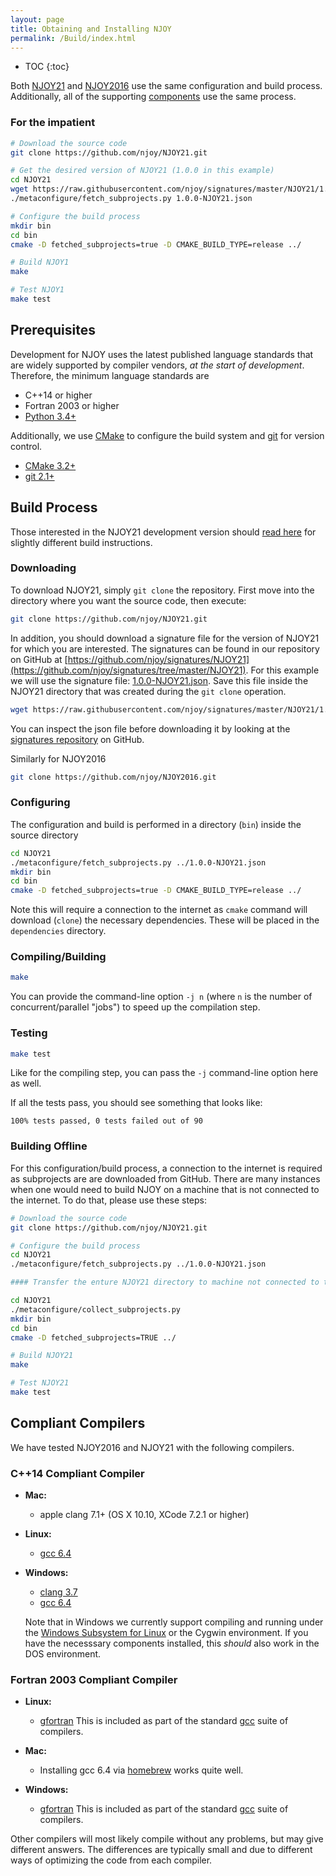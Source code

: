 ```yaml
---
layout: page
title: Obtaining and Installing NJOY
permalink: /Build/index.html
---
```

* TOC
{:toc}

Both [NJOY21](https://github.com/njoy) and [NJOY2016](https://github.com/njoy) use the same configuration and build process. Additionally, all of the supporting [components](/Components.html) use the same process. 

### For the impatient

```bash
# Download the source code
git clone https://github.com/njoy/NJOY21.git

# Get the desired version of NJOY21 (1.0.0 in this example)
cd NJOY21
wget https://raw.githubusercontent.com/njoy/signatures/master/NJOY21/1.0.0-NJOY21.json
./metaconfigure/fetch_subprojects.py 1.0.0-NJOY21.json

# Configure the build process
mkdir bin
cd bin
cmake -D fetched_subprojects=true -D CMAKE_BUILD_TYPE=release ../

# Build NJOY1
make

# Test NJOY1
make test
```

## Prerequisites
Development for NJOY uses the latest published language standards that are widely supported by compiler vendors, *at the start of development*. Therefore, the minimum language standards are

 - C++14 or higher
 - Fortran 2003 or higher
 - [Python 3.4+](https://python.org/)

Additionally, we use [CMake](https://cmake.org/) to configure the build system and [git](https://git-scm.com) for version control.

 - [CMake 3.2+](https://cmake.org/) 
 - [git 2.1+](https://git-scm.com)


## Build Process
Those interested in the NJOY21 development version should [read here](developers.html) for slightly different build instructions.

### Downloading
To download NJOY21, simply `git clone` the repository. First move into the directory where you want the source code, then execute:

```bash
git clone https://github.com/njoy/NJOY21.git
```
In addition, you should download a signature file for the version of NJOY21 for which you are interested. The signatures can be found in our repository on GitHub at [https://github.com/njoy/signatures/NJOY21](https://github.com/njoy/signatures/tree/master/NJOY21). For this example we will use the signature file: [1.0.0-NJOY21.json](https://raw.githubusercontent.com/njoy/signatures/master/NJOY21/1.0.0-NJOY21.json). Save this file inside the NJOY21 directory that was created during the `git clone` operation.

```bash
wget https://raw.githubusercontent.com/njoy/signatures/master/NJOY21/1.0.0-NJOY21.json
```
You can inspect the json file before downloading it by looking at the [signatures repository](https://github.com/njoy/signatures) on GitHub.

Similarly for NJOY2016
```bash
git clone https://github.com/njoy/NJOY2016.git
```

    
### Configuring
The configuration and build is performed in a directory (`bin`) inside the source directory

```bash
cd NJOY21
./metaconfigure/fetch_subprojects.py ../1.0.0-NJOY21.json
mkdir bin
cd bin
cmake -D fetched_subprojects=true -D CMAKE_BUILD_TYPE=release ../
```

Note this will require a connection to the internet as `cmake` command will download (`clone`) the necessary dependencies. These will be placed in the `dependencies` directory.

### Compiling/Building

```bash
make
```
You can provide the command-line option `-j n` (where `n` is the number of concurrent/parallel "jobs") to speed up the compilation step.

### Testing


```bash
make test
```
Like for the compiling step, you can pass the `-j` command-line option here as well.

If all the tests pass, you should see something that looks like:

```
100% tests passed, 0 tests failed out of 90
```

### Building Offline
For this configuration/build process, a connection to the internet is required as subprojects are are downloaded from GitHub. There are many instances when one would need to build NJOY on a machine that is not connected to the internet. To do that, please use these steps:

```bash
# Download the source code
git clone https://github.com/njoy/NJOY21.git

# Configure the build process
cd NJOY21
./metaconfigure/fetch_subprojects.py ../1.0.0-NJOY21.json

#### Transfer the enture NJOY21 directory to machine not connected to the internet

cd NJOY21
./metaconfigure/collect_subprojects.py
mkdir bin
cd bin
cmake -D fetched_subprojects=TRUE ../

# Build NJOY21
make

# Test NJOY21
make test
```

## Compliant Compilers
We have tested NJOY2016 and NJOY21 with the following compilers. 

### C++14 Compliant Compiler

  - **Mac:**

    - apple clang 7.1+ (OS X 10.10, XCode 7.2.1 or higher)

  - **Linux:**

    - [gcc 6.4](https://gcc.gnu.org) 

  - **Windows:**

    - [clang 3.7](http://llvm.org)
    - [gcc 6.4](https://gcc.gnu.org) 

    Note that in Windows we currently support compiling and running under the [Windows Subsystem for Linux](https://docs.microsoft.com/en-us/windows/wsl/about) or the Cygwin environment. If you have the necesssary components installed, this *should* also work in the DOS environment.

### Fortran 2003 Compliant Compiler

 - **Linux:**

   - [gfortran](https://gcc.gnu.org/fortran/) This is included as part of the standard [gcc](https://gcc.gnu.org) suite of compilers.


 - **Mac:**

   - Installing gcc 6.4 via [homebrew](https://brew.sh) works quite well.

 - **Windows:**

   - [gfortran](https://gcc.gnu.org/fortran/) This is included as part of the standard [gcc](https://gcc.gnu.org) suite of compilers.

Other compilers will most likely compile without any problems, but may give different answers. The differences are typically small and due to different ways of optimizing the code from each compiler.
